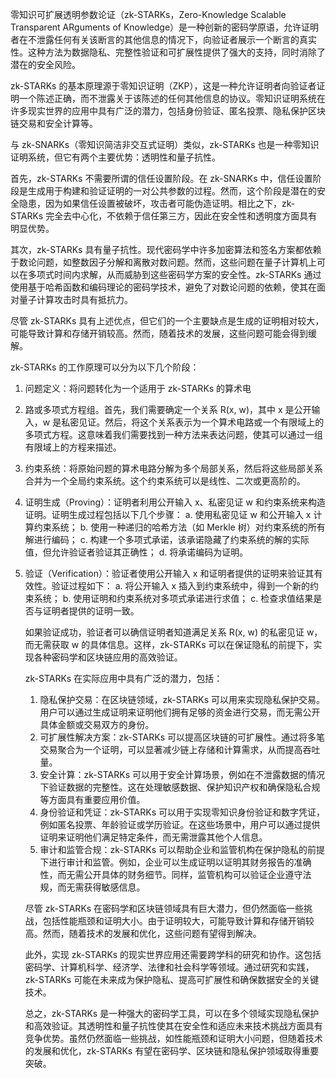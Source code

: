 零知识可扩展透明参数论证（zk-STARKs，Zero-Knowledge Scalable Transparent ARguments of Knowledge）是一种创新的密码学原语，允许证明者在不泄露任何有关该断言的其他信息的情况下，向验证者展示一个断言的真实性。这种方法为数据隐私、完整性验证和可扩展性提供了强大的支持，同时消除了潜在的安全风险。

zk-STARKs 的基本原理源于零知识证明（ZKP），这是一种允许证明者向验证者证明一个陈述正确，而不泄露关于该陈述的任何其他信息的协议。零知识证明系统在许多现实世界的应用中具有广泛的潜力，包括身份验证、匿名投票、隐私保护区块链交易和安全计算等。

与 zk-SNARKs（零知识简洁非交互式证明）类似，zk-STARKs 也是一种零知识证明系统，但它有两个主要优势：透明性和量子抗性。

首先，zk-STARKs 不需要所谓的信任设置阶段。在 zk-SNARKs 中，信任设置阶段是生成用于构建和验证证明的一对公共参数的过程。然而，这个阶段是潜在的安全隐患，因为如果信任设置被破坏，攻击者可能伪造证明。相比之下，zk-STARKs 完全去中心化，不依赖于信任第三方，因此在安全性和透明度方面具有明显优势。

其次，zk-STARKs 具有量子抗性。现代密码学中许多加密算法和签名方案都依赖于数论问题，如整数因子分解和离散对数问题。然而，这些问题在量子计算机上可以在多项式时间内求解，从而威胁到这些密码学方案的安全性。zk-STARKs 通过使用基于哈希函数和编码理论的密码学技术，避免了对数论问题的依赖，使其在面对量子计算攻击时具有抵抗力。

尽管 zk-STARKs 具有上述优点，但它们的一个主要缺点是生成的证明相对较大，可能导致计算和存储开销较高。然而，随着技术的发展，这些问题可能会得到缓解。

zk-STARKs 的工作原理可以分为以下几个阶段：

1. 问题定义：将问题转化为一个适用于 zk-STARKs 的算术电

2. 路或多项式方程组。首先，我们需要确定一个关系 R(x, w)，其中 x 是公开输入，w 是私密见证。然后，将这个关系表示为一个算术电路或一个有限域上的多项式方程。这意味着我们需要找到一种方法来表达问题，使其可以通过一组有限域上的方程来描述。

3. 约束系统：将原始问题的算术电路分解为多个局部关系，然后将这些局部关系合并为一个全局约束系统。这个约束系统可以是线性、二次或更高阶的。

4. 证明生成（Proving）：证明者利用公开输入 x、私密见证 w 和约束系统来构造证明。证明生成过程包括以下几个步骤： a. 使用私密见证 w 和公开输入 x 计算约束系统； b. 使用一种递归的哈希方法（如 Merkle 树）对约束系统的所有解进行编码； c. 构建一个多项式承诺，该承诺隐藏了约束系统的解的实际值，但允许验证者验证其正确性； d. 将承诺编码为证明。

5. 验证（Verification）：验证者使用公开输入 x 和证明者提供的证明来验证其有效性。验证过程如下： a. 将公开输入 x 插入到约束系统中，得到一个新的约束系统； b. 使用证明和约束系统对多项式承诺进行求值； c. 检查求值结果是否与证明者提供的证明一致。

   如果验证成功，验证者可以确信证明者知道满足关系 R(x, w) 的私密见证 w，而无需获取 w 的具体信息。这样，zk-STARKs 可以在保证隐私的前提下，实现各种密码学和区块链应用的高效验证。

   zk-STARKs 在实际应用中具有广泛的潜力，包括：

   1. 隐私保护交易：在区块链领域，zk-STARKs 可以用来实现隐私保护交易。用户可以通过生成证明来证明他们拥有足够的资金进行交易，而无需公开具体金额或交易双方的身份。
   2. 可扩展性解决方案：zk-STARKs 可以提高区块链的可扩展性。通过将多笔交易聚合为一个证明，可以显著减少链上存储和计算需求，从而提高吞吐量。
   3. 安全计算：zk-STARKs 可以用于安全计算场景，例如在不泄露数据的情况下验证数据的完整性。这在处理敏感数据、保护知识产权和确保隐私合规等方面具有重要应用价值。
   4. 身份验证和凭证：zk-STARKs 可以用于实现零知识身份验证和数字凭证，例如匿名投票、年龄验证或学历验证。在这些场景中，用户可以通过提供证明来证明他们满足特定条件，而无需泄露其他个人信息。
   5. 审计和监管合规：zk-STARKs 可以帮助企业和监管机构在保护隐私的前提下进行审计和监管。例如，企业可以生成证明以证明其财务报告的准确性，而无需公开具体的财务细节。同样，监管机构可以验证企业遵守法规，而无需获得敏感信息。

   尽管 zk-STARKs 在密码学和区块链领域具有巨大潜力，但仍然面临一些挑战，包括性能瓶颈和证明大小。由于证明较大，可能导致计算和存储开销较高。然而，随着技术的发展和优化，这些问题有望得到解决。

   此外，实现 zk-STARKs 的现实世界应用还需要跨学科的研究和协作。这包括密码学、计算机科学、经济学、法律和社会科学等领域。通过研究和实践，zk-STARKs 可能在未来成为保护隐私、提高可扩展性和确保数据安全的关键技术。

   总之，zk-STARKs 是一种强大的密码学工具，可以在多个领域实现隐私保护和高效验证。其透明性和量子抗性使其在安全性和适应未来技术挑战方面具有竞争优势。虽然仍然面临一些挑战，如性能瓶颈和证明大小问题，但随着技术的发展和优化，zk-STARKs 有望在密码学、区块链和隐私保护领域取得重要突破。
